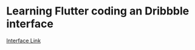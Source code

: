 # Learning Flutter coding an Dribbble interface
[Interface Link](https://dribbble.com/shots/6085593-Blood-Pressure-App)
